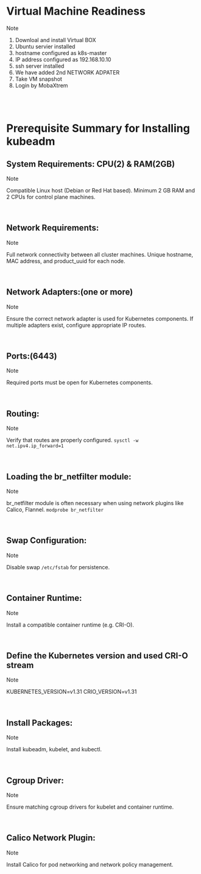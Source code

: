  # Virtual Machine Readiness
 >[!NOTE]
 >1. Downloal and install Virtual BOX
 >2. Ubuntu servier installed
 >3. hostname configured as k8s-master
 >4. IP address configured as 192.168.10.10
 >5. ssh server installed
 >6. We have added 2nd NETWORK ADPATER
 >7. Take VM snapshot
 >8. Login by MobaXtrem

<br><br>

# Prerequisite Summary for Installing kubeadm

## System Requirements: CPU(2) & RAM(2GB)
>[!NOTE]
 >Compatible Linux host (Debian or Red Hat based).
 >Minimum 2 GB RAM and 2 CPUs for control plane machines.

<br>

## Network Requirements:
>[!NOTE]
 >Full network connectivity between all cluster machines.
 >Unique hostname, MAC address, and product_uuid for each node.

<br>

## Network Adapters:(one or more)
>[!NOTE]
 >Ensure the correct network adapter is used for Kubernetes components. If multiple adapters exist, configure appropriate IP routes.

<br>

## Ports:(6443)
>[!NOTE]
 >Required ports must be open for Kubernetes components.

<br>

## Routing:
>[!NOTE]
 >Verify that routes are properly configured.
`sysctl -w net.ipv4.ip_forward=1`

<br>

## Loading the br_netfilter module:
>[!NOTE]
 >br_netfilter module is often necessary when using network plugins like Calico, Flannel.
`modprobe br_netfilter`

<br>


## Swap Configuration:
>[!NOTE]
 >Disable swap `/etc/fstab` for persistence.

<br>

## Container Runtime:
>[!NOTE]
 >Install a compatible container runtime (e.g. CRI-O).

<br>

## Define the Kubernetes version and used CRI-O stream
>[!NOTE]
 >KUBERNETES_VERSION=v1.31
 >CRIO_VERSION=v1.31

<br>

## Install Packages:
>[!NOTE]
 >Install kubeadm, kubelet, and kubectl.

<br>

## Cgroup Driver:
>[!NOTE]
 >Ensure matching cgroup drivers for kubelet and container runtime.

<br>

## Calico Network Plugin:
>[!NOTE]
 >Install Calico for pod networking and network policy management.